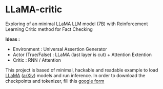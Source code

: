 # LLaMA-critic
Exploring of an minimal LLaMA LLM model (7B) with Reinforcement Learning Critic method for Fact Checking

**Ideas :** 
  - Environment : Universal Assertion Generator
  - Actor (True/False) : LLaMA (last layer is cut) + Attention Extention
  - Critic : RNN / Attention


This project is based of minimal, hackable and readable example to load [LLaMA](https://ai.facebook.com/blog/large-language-model-llama-meta-ai/) ([arXiv](https://arxiv.org/abs/2302.13971v1)) models and run inference. In order to download the checkpoints and tokenizer, fill this [google form](https://forms.gle/jk851eBVbX1m5TAv5)
